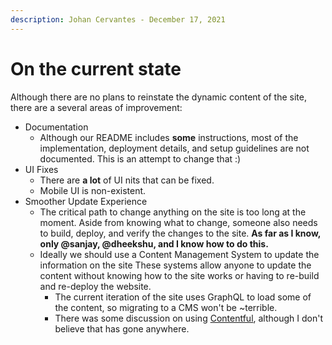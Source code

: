 ```yaml
---
description: Johan Cervantes - December 17, 2021
---
```


# On the current state

Although there are no plans to reinstate the dynamic content of the site, there are a several areas of improvement:&#x20;

* Documentation
  * Although our README includes **some** instructions, most of the implementation, deployment details, and setup guidelines are not documented. This is an attempt to change that :)
* UI Fixes
  * There are **a lot** of UI nits that can be fixed.
  * Mobile UI is non-existent.&#x20;
* Smoother Update Experience
  * The critical path to change anything on the site is too long at the moment. Aside from knowing what to change, someone also needs to build, deploy, and verify the changes to the site. **As far as I know, only @sanjay, @dheekshu, and I know how to do this.**&#x20;
  * Ideally we should use a Content Management System to update the information on the site These systems allow anyone to update the content without knowing how to the site works or having to re-build and re-deploy the website.&#x20;
    * The current iteration of the site uses GraphQL to load some of the content, so migrating to a CMS won't be \~terrible.
    * &#x20;There was some discussion on using [Contentful](https://www.contentful.com), although I don't believe that has gone anywhere.
